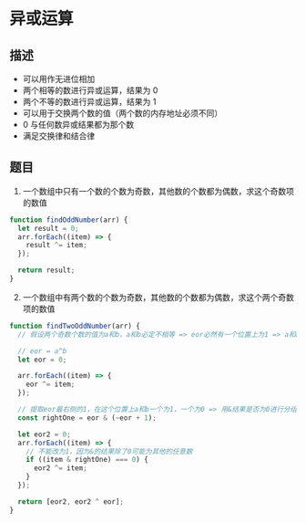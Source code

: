 # 异或运算

## 描述

- 可以用作无进位相加
- 两个相等的数进行异或运算，结果为 0
- 两个不等的数进行异或运算，结果为 1
- 可以用于交换两个数的值（两个数的内存地址必须不同）
- 0 与任何数异或结果都为那个数
- 满足交换律和结合律

## 题目

1. 一个数组中只有一个数的个数为奇数，其他数的个数都为偶数，求这个奇数项的数值

```js
function findOddNumber(arr) {
  let result = 0;
  arr.forEach((item) => {
    result ^= item;
  });

  return result;
}
```

2. 一个数组中有两个数的个数为奇数，其他数的个数都为偶数，求这个两个奇数项的数值

```js
function findTwoOddNumber(arr) {
  // 假设两个奇数个数的值为a和b，a和b必定不相等 => eor必然有一个位置上为1 => a和b在这个位置上肯定一个是0，另一个是1

  // eor = a^b
  let eor = 0;

  arr.forEach((item) => {
    eor ^= item;
  });

  // 提取eor最右侧的1，在这个位置上a和b一个为1，一个为0 => 用&结果是否为0进行分组
  const rightOne = eor & (~eor + 1);

  let eor2 = 0;
  arr.forEach((item) => {
    // 不能改为1，因为&的结果除了0可能为其他的任意数
    if ((item & rightOne) === 0) {
      eor2 ^= item;
    }
  });

  return [eor2, eor2 ^ eor];
}
```
